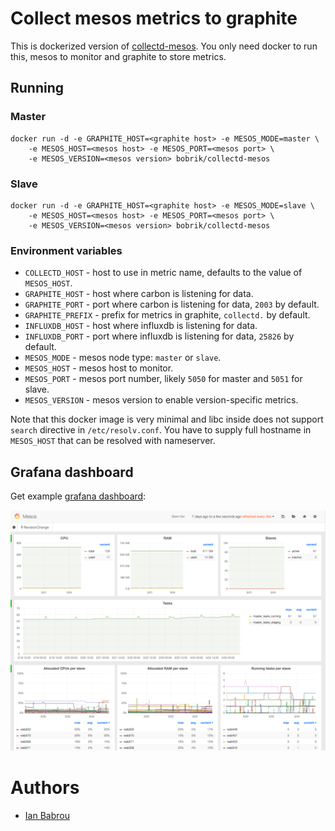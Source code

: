 # Collect mesos metrics to graphite

This is dockerized version of [collectd-mesos](https://github.com/rayrod2030/collectd-mesos).
You only need docker to run this, mesos to monitor and graphite to store metrics.

## Running

### Master

```
docker run -d -e GRAPHITE_HOST=<graphite host> -e MESOS_MODE=master \
    -e MESOS_HOST=<mesos host> -e MESOS_PORT=<mesos port> \
    -e MESOS_VERSION=<mesos version> bobrik/collectd-mesos
```

### Slave

```
docker run -d -e GRAPHITE_HOST=<graphite host> -e MESOS_MODE=slave \
    -e MESOS_HOST=<mesos host> -e MESOS_PORT=<mesos port> \
    -e MESOS_VERSION=<mesos version> bobrik/collectd-mesos
```

### Environment variables

* `COLLECTD_HOST` - host to use in metric name, defaults to the value of `MESOS_HOST`.
* `GRAPHITE_HOST` - host where carbon is listening for data.
* `GRAPHITE_PORT` - port where carbon is listening for data, `2003` by default.
* `GRAPHITE_PREFIX` - prefix for metrics in graphite, `collectd.` by default.
* `INFLUXDB_HOST` - host where influxdb is listening for data.
* `INFLUXDB_PORT` - port where influxdb is listening for data, `25826` by default.
* `MESOS_MODE` - mesos node type: `master` or `slave`.
* `MESOS_HOST` - mesos host to monitor.
* `MESOS_PORT` - mesos port number, likely `5050` for master and `5051` for slave.
* `MESOS_VERSION` - mesos version to enable version-specific metrics.

Note that this docker image is very minimal and libc inside does not
support `search` directive in `/etc/resolv.conf`. You have to supply
full hostname in `MESOS_HOST` that can be resolved with nameserver.

## Grafana dashboard

Get example [grafana dashboard](grafana-dashboard.json):

![Screenshot](screenshot.png)

# Authors

* [Ian Babrou](https://github.com/bobrik)
